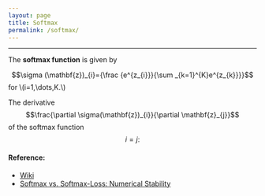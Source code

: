 ```yaml
---
layout: page
title: Softmax
permalink: /softmax/
---
```


------

The **softmax function** is given by

$$\sigma (\mathbf{z})_{i}={\frac {e^{z_{i}}}{\sum _{k=1}^{K}e^{z_{k}}}}$$
for \\(i=1,\dots,K.\\)  

The derivative $$\frac{\partial \sigma(\mathbf{z})_{i}}{\partial \mathbf{z}_{j}}$$ of the softmax function
$$i=j:$$


#### Reference:
* [Wiki](https://en.wikipedia.org/wiki/Softmax_function)
* [Softmax vs. Softmax-Loss: Numerical Stability](http://freemind.pluskid.org/machine-learning/softmax-vs-softmax-loss-numerical-stability/)